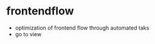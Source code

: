# frontendflow
* optimization of frontend flow through automated taks
* go to view <a href="/htmlView/index.html"></a>
